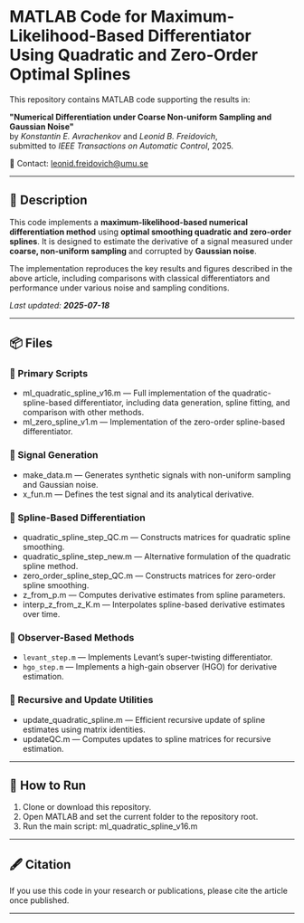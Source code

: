 # MATLAB Code for Maximum-Likelihood-Based Differentiator Using Quadratic and Zero-Order Optimal Splines

This repository contains MATLAB code supporting the results in:

**"Numerical Differentiation under Coarse Non-uniform Sampling and Gaussian Noise"**  
by *Konstantin E. Avrachenkov* and *Leonid B. Freidovich*,  
submitted to *IEEE Transactions on Automatic Control*, 2025.

📧 Contact: [leonid.freidovich@umu.se](mailto:leonid.freidovich@umu.se)

---

## 📄 Description

This code implements a **maximum-likelihood-based numerical differentiation method** using **optimal smoothing quadratic and zero-order splines**. It is designed to estimate the derivative of a signal measured under **coarse, non-uniform sampling** and corrupted by **Gaussian noise**.

The implementation reproduces the key results and figures described in the above article, including comparisons with classical differentiators and performance under various noise and sampling conditions.

_Last updated: **2025-07-18**_

---

## 📦 Files

### 🔹 Primary Scripts
- ml_quadratic_spline_v16.m — Full implementation of the quadratic-spline-based differentiator, including data generation, spline fitting, and comparison with other methods.
- ml_zero_spline_v1.m — Implementation of the zero-order spline-based differentiator.

### 🔹 Signal Generation
- make_data.m — Generates synthetic signals with non-uniform sampling and Gaussian noise.
- x_fun.m — Defines the test signal and its analytical derivative.

### 🔹 Spline-Based Differentiation
- quadratic_spline_step_QC.m — Constructs matrices for quadratic spline smoothing.
- quadratic_spline_step_new.m — Alternative formulation of the quadratic spline method.
- zero_order_spline_step_QC.m — Constructs matrices for zero-order spline smoothing.
- z_from_p.m — Computes derivative estimates from spline parameters.
- interp_z_from_z_K.m — Interpolates spline-based derivative estimates over time.

### 🔹 Observer-Based Methods
- `levant_step.m` — Implements Levant’s super-twisting differentiator.
- `hgo_step.m` — Implements a high-gain observer (HGO) for derivative estimation.

### 🔹 Recursive and Update Utilities
- update_quadratic_spline.m — Efficient recursive update of spline estimates using matrix identities.
- updateQC.m — Computes updates to spline matrices for recursive estimation.

---

## 🚀 How to Run

1. Clone or download this repository.
2. Open MATLAB and set the current folder to the repository root.
3. Run the main script:   ml_quadratic_spline_v16.m
  

---

## 🖋 Citation

If you use this code in your research or publications, please cite the article once published.

---
